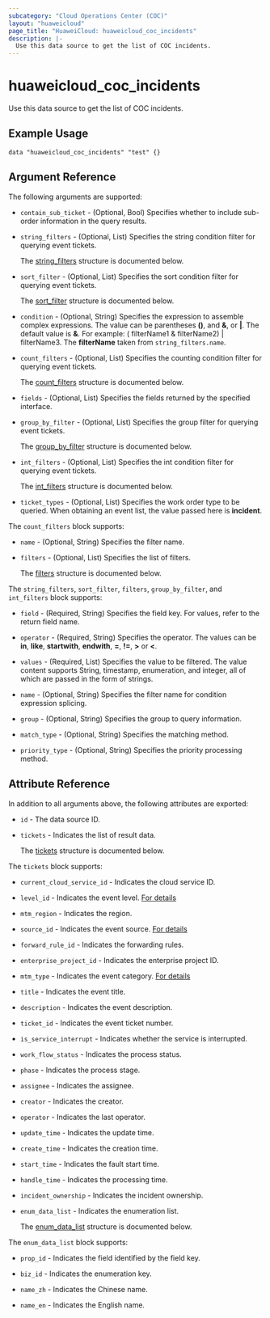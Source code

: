 ```yaml
---
subcategory: "Cloud Operations Center (COC)"
layout: "huaweicloud"
page_title: "HuaweiCloud: huaweicloud_coc_incidents"
description: |-
  Use this data source to get the list of COC incidents.
---
```


# huaweicloud_coc_incidents

Use this data source to get the list of COC incidents.

## Example Usage

```hcl
data "huaweicloud_coc_incidents" "test" {}
```

## Argument Reference

The following arguments are supported:

* `contain_sub_ticket` - (Optional, Bool) Specifies whether to include sub-order information in the query results.

* `string_filters` - (Optional, List) Specifies the string condition filter for querying event tickets.

  The [string_filters](#filters_struct) structure is documented below.

* `sort_filter` - (Optional, List) Specifies the sort condition filter for querying event tickets.

  The [sort_filter](#filters_struct) structure is documented below.

* `condition` - (Optional, String) Specifies the expression to assemble complex expressions.
  The value can be parentheses **()**, and **&**, or **|**. The default value is **&**.
  For example: ( filterName1 & filterName2) | filterName3. The **filterName** taken from ``string_filters.name``.

* `count_filters` - (Optional, List) Specifies the counting condition filter for querying event tickets.

  The [count_filters](#count_filters_struct) structure is documented below.

* `fields` - (Optional, List) Specifies the fields returned by the specified interface.

* `group_by_filter` - (Optional, List) Specifies the group filter for querying event tickets.

  The [group_by_filter](#filters_struct) structure is documented below.

* `int_filters` - (Optional, List) Specifies the int condition filter for querying event tickets.

  The [int_filters](#filters_struct) structure is documented below.

* `ticket_types` - (Optional, List) Specifies the work order type to be queried.
  When obtaining an event list, the value passed here is **incident**.

<a name="count_filters_struct"></a>
The `count_filters` block supports:

* `name` - (Optional, String) Specifies the filter name.

* `filters` - (Optional, List) Specifies the list of filters.

  The [filters](#filters_struct) structure is documented below.

<a name="filters_struct"></a>
The `string_filters`, `sort_filter`, `filters`, `group_by_filter`, and `int_filters` block supports:

* `field` - (Required, String) Specifies the field key. For values, refer to the return field name.

* `operator` - (Required, String) Specifies the operator.
  The values can be **in**, **like**, **startwith**, **endwith**, **=**, **!=**, **>** or **<**.

* `values` - (Required, List) Specifies the value to be filtered.
  The value content supports String, timestamp, enumeration, and integer, all of which are passed in the form of strings.

* `name` - (Optional, String) Specifies the filter name for condition expression splicing.

* `group` - (Optional, String) Specifies the group to query information.

* `match_type` - (Optional, String) Specifies the matching method.

* `priority_type` - (Optional, String) Specifies the priority processing method.

## Attribute Reference

In addition to all arguments above, the following attributes are exported:

* `id` - The data source ID.

* `tickets` - Indicates the list of result data.

  The [tickets](#data_tickets_struct) structure is documented below.

<a name="data_tickets_struct"></a>
The `tickets` block supports:

* `current_cloud_service_id` - Indicates the cloud service ID.

* `level_id` - Indicates the event level.
  [For details](https://support.huaweicloud.com/api-coc/coc_api_04_03_001_006.html#coc_api_04_03_001_006__section289718103710)

* `mtm_region` - Indicates the region.

* `source_id` - Indicates the event source.
  [For details](https://support.huaweicloud.com/api-coc/coc_api_04_03_001_006.html#coc_api_04_03_001_006__section10172124616391)

* `forward_rule_id` - Indicates the forwarding rules.

* `enterprise_project_id` - Indicates the enterprise project ID.

* `mtm_type` - Indicates the event category.
  [For details](https://support.huaweicloud.com/api-coc/coc_api_04_03_001_006.html#coc_api_04_03_001_006__section137541363918)

* `title` - Indicates the event title.

* `description` - Indicates the event description.

* `ticket_id` - Indicates the event ticket number.

* `is_service_interrupt` - Indicates whether the service is interrupted.

* `work_flow_status` - Indicates the process status.

* `phase` - Indicates the process stage.

* `assignee` - Indicates the assignee.

* `creator` - Indicates the creator.

* `operator` - Indicates the last operator.

* `update_time` - Indicates the update time.

* `create_time` - Indicates the creation time.

* `start_time` - Indicates the fault start time.

* `handle_time` - Indicates the processing time.

* `incident_ownership` - Indicates the incident ownership.

* `enum_data_list` - Indicates the enumeration list.

  The [enum_data_list](#tickets_enum_data_list_struct) structure is documented below.

<a name="tickets_enum_data_list_struct"></a>
The `enum_data_list` block supports:

* `prop_id` - Indicates the field identified by the field key.

* `biz_id` - Indicates the enumeration key.

* `name_zh` - Indicates the Chinese name.

* `name_en` - Indicates the English name.
